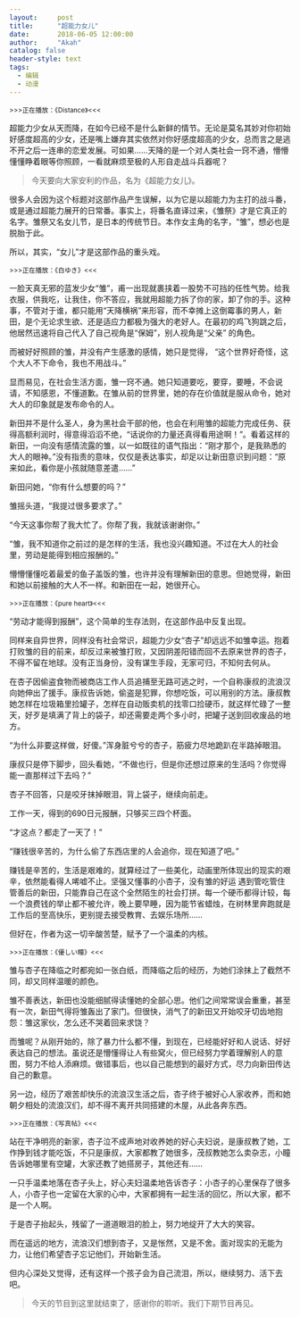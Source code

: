 ```yaml
---
layout:     post
title:      "超能力女儿"
date:       2018-06-05 12:00:00
author:     "Akah"
catalog: false
header-style: text
tags:
  - 编辑
  - 动漫
---
```


<small>>>>正在播放：《Distance》<<<</small>

超能力少女从天而降，在如今已经不是什么新鲜的情节。无论是莫名其妙对你初始好感度超高的少女，还是嘴上嫌弃其实依然对你好感度超高的少女，总而言之是逃不开之后一连串的恋爱发展。可如果……天降的是一个对人类社会一窍不通，懵懵懂懂睁着眼等你照顾，一看就麻烦至极的人形自走战斗兵器呢？



> 今天要向大家安利的作品，名为《超能力女儿》。



很多人会因为这个标题对这部作品产生误解，以为它是以超能力为主打的战斗番，或是通过超能力展开的日常番。事实上，将番名直译过来，《雏祭》才是它真正的名字。雏祭又名女儿节，是日本的传统节日。本作女主角的名字，“雏”，想必也是脱胎于此。

所以，其实，“女儿”才是这部作品的重头戏。

 

<small>>>>正在播放：《白ゆき》<<<</small>

一脸天真无邪的蓝发少女“雏”，甫一出现就裹挟着一股势不可挡的任性气势。给我衣服，供我吃，让我住，你不答应，我就用超能力拆了你的家，卸了你的手。这种事，不管对于谁，都只能用“天降横祸”来形容，而不幸摊上这倒霉事的男人，新田，是个无论求生欲、还是适应力都极为强大的老好人。在最初的鸡飞狗跳之后，他居然迅速将自己代入了自己视角是“保姆”，别人视角是“父亲” 的角色。

而被好好照顾的雏，并没有产生感激的感情，她只是觉得， “这个世界好奇怪，这个大人不下命令，我也不用战斗。”

显而易见，在社会生活方面，雏一窍不通。她只知道要吃，要穿，要睡，不会说请，不知感恩，不懂道歉。在雏从前的世界里，她的存在价值就是服从命令，她对大人的印象就是发布命令的人。

 

新田并不是什么圣人，身为黑社会干部的他，也会在利用雏的超能力完成任务、获得高额利润时，得意得滔滔不绝，“话说你的力量还真得看用途啊！”。看着这样的新田，一向没有感情流露的雏，以一如既往的语气指出：“刚才那个，是我熟悉的大人的眼神。”没有指责的意味，仅仅是表达事实，却足以让新田意识到问题：“原来如此，看你是小孩就随意差遣……”

新田问她，“你有什么想要的吗？” 

雏摇头道，“我提过很多要求了。” 

“今天这事你帮了我大忙了。你帮了我，我就该谢谢你。”

“雏，我不知道你之前过的是怎样的生活，我也没兴趣知道。不过在大人的社会里，劳动是能得到相应报酬的。”

懵懵懂懂吃着最爱的鱼子盖饭的雏，也许并没有理解新田的意思。但她觉得，新田和她以前接触的大人不一样。和新田在一起，她很开心。

 

<small>>>>正在播放：《pure heart》<<<</small>

“劳动才能得到报酬”，这个简单的生存法则，在这部作品中反复出现。

同样来自异世界，同样没有社会常识，超能力少女“杏子”却远远不如雏幸运。抱着打败雏的目的前来，却反过来被雏打败，又因阴差阳错而回不去原来世界的杏子，不得不留在地球。没有正当身份，没有谋生手段，无家可归，不知何去何从。

在杏子因偷盗食物而被商店工作人员追捕至无路可逃之时，一个自称康叔的流浪汉向她伸出了援手。康叔告诉她，偷盗是犯罪，你想吃饭，可以用别的方法。康叔教她怎样在垃圾箱里捡罐子，怎样在自动贩卖机的找零口捡硬币，就这样忙碌了一整天，好歹是填满了背上的袋子，却还需要走两个多小时，把罐子送到回收废品的地方。

“为什么非要这样做，好傻。”浑身脏兮兮的杏子，筋疲力尽地跪趴在半路掉眼泪。

康叔只是停下脚步，回头看她，“不做也行，但是你还想过原来的生活吗？你觉得能一直那样过下去吗？”

杏子不回答，只是咬牙抹掉眼泪，背上袋子，继续向前走。

工作一天，得到的690日元报酬，只够买三四个杯面。

“才这点？都走了一天了！”

“赚钱很辛苦的，为什么偷了东西店里的人会追你，现在知道了吧。”

赚钱是辛苦的，生活是艰难的，就算经过了一些美化，动画里所体现出的现实的艰辛，依然能看得人唏嘘不止。坚强又懂事的小杏子，没有雏的好运 遇到管吃管住管善后的新田，只能靠自己在这个全然陌生的社会打拼。每一个硬币都得计较，每一个浪费钱的举止都不被允许，晚上要早睡，因为能节省蜡烛，在树林里奔跑就是工作后的至高快乐，更别提去接受教育、去娱乐场所……

但好在，作者为这一切辛酸苦楚，赋予了一个温柔的内核。

 

<small>>>>正在播放：《優しい瞳》<<<</small>

雏与杏子在降临之时都宛如一张白纸，而降临之后的经历，为她们涂抹上了截然不同，却又同样温暖的颜色。

雏不善表达，新田也没能细腻得读懂她的全部心思。他们之间常常误会重重，甚至有一次，新田气得将雏轰出了家门。但很快，消气了的新田又开始咬牙切齿地抱怨：雏这家伙，怎么还不哭着回来求饶？

而雏呢？从刚开始的，除了暴力什么都不懂，到现在，已经能好好和人说话、好好表达自己的想法。虽说还是懵懂得让人有些窝火，但已经努力学着理解别人的意图，努力不给人添麻烦。做错事后，也以自己能想到的最好方式，尽力向新田传达自己的歉意。

另一边，经历了艰苦却快乐的流浪汉生活之后，杏子终于被好心人家收养，而和她朝夕相处的流浪汉们，却不得不离开共同搭建的木屋，从此各奔东西。



<small>>>>正在播放：《写真帖》<<<</small>

站在干净明亮的新家，杏子泣不成声地对收养她的好心夫妇说，是康叔教了她，工作挣到钱才能吃饭，不只是康叔，大家都教了她很多，茂叔教她怎么卖杂志，小瞳告诉她哪里有空罐，大家还教了她搭房子，其他还有……

一只手温柔地落在杏子头上，好心夫妇温柔地告诉杏子：小杏子的心里保存了很多人，小杏子也一定留在大家的心中，大家都拥有一起生活的回忆，所以大家，都不是一个人啊。

于是杏子抬起头，残留了一道道眼泪的脸上，努力地绽开了大大的笑容。

而在遥远的地方，流浪汉们想到杏子，又是怅然，又是不舍。面对现实的无能为力，让他们希望杏子忘记他们，开始新生活。

但内心深处又觉得，还有这样一个孩子会为自己流泪，所以，继续努力、活下去吧。




> 今天的节目到这里就结束了，感谢你的聆听。我们下期节目再见。



